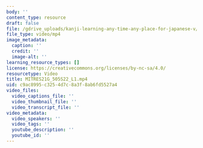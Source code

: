 ```yaml
---
body: ''
content_type: resource
draft: false
file: /gdrive_uploads/kanji-learning-any-time-any-place-for-japanese-v/1RFG_ARpXkTkHOzI_vIhp1T84MNXGOJuJ/mitres21g_505s22_l1.mp4
file_type: video/mp4
image_metadata:
  caption: ''
  credit: ''
  image-alt: ''
learning_resource_types: []
license: https://creativecommons.org/licenses/by-nc-sa/4.0/
resourcetype: Video
title: MITRES21G_505S22_L1.mp4
uid: c9ac8995-c325-4d7c-8a3f-8ab6fd5527a4
video_files:
  video_captions_file: ''
  video_thumbnail_file: ''
  video_transcript_file: ''
video_metadata:
  video_speakers: ''
  video_tags: ''
  youtube_description: ''
  youtube_id: ''
---
```

